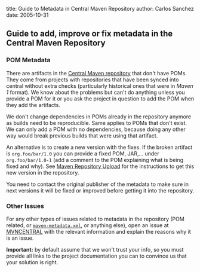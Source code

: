 title: Guide to Metadata in Central Maven Repository
author: Carlos Sanchez
date: 2005-10-31

<!--
Licensed to the Apache Software Foundation (ASF) under one
or more contributor license agreements.  See the NOTICE file
distributed with this work for additional information
regarding copyright ownership.  The ASF licenses this file
to you under the Apache License, Version 2.0 (the
"License"); you may not use this file except in compliance
with the License.  You may obtain a copy of the License at

    http://www.apache.org/licenses/LICENSE-2.0

Unless required by applicable law or agreed to in writing,
software distributed under the License is distributed on an
"AS IS" BASIS, WITHOUT WARRANTIES OR CONDITIONS OF ANY
KIND, either express or implied.  See the License for the
specific language governing permissions and limitations
under the License.
-->
## Guide to add, improve or fix metadata in the Central Maven Repository

### POM Metadata

 There are artifacts in the [Central Maven repository](./) that don't have POMs. They come from projects with repositories that have been synced into central without extra checks (particularly historical ones that were in _Maven 1_ format). We know about the problems but can't do anything unless you provide a POM for it or you ask the project in question to add the POM when they add the artifacts.

 We don't change dependencies in POMs already in the repository anymore as builds need to be reproducible. Same applies to POMs that don't exist. We can only add a POM with no dependencies, because doing any other way would break previous builds that were using that artifact.

 An alternative is to create a new version with the fixes. If the broken artifact is `org.foo/bar/1.0` you can provide a fixed POM, JAR,... under `org.foo/bar/1.0-1` (add a comment to the POM explaining what is being fixed and why). See [Maven Repository Upload](./guide-central-repository-upload.html) for the instructions to get this new version in the repository.

 You need to contact the original publisher of the metadata to make sure in next versions it will be fixed or improved before getting it into the repository.

### Other Issues

 For any other types of issues related to metadata in the repository (POM related, or [`maven-metadata.xml`](/ref/current/maven-repository-metadata/), or anything else), open an issue at [MVNCENTRAL](https://issues.sonatype.org/browse/MVNCENTRAL) with the relevant information and explain the reasons why it is an issue.

 **Important:** by default assume that we won't trust your info, so you must provide all links to the project documentation you can to convince us that your solution is right.
